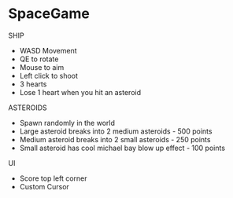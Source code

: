 # SpaceGame
SHIP
- WASD Movement
- QE to rotate 
- Mouse to aim
- Left click to shoot 
- 3 hearts
- Lose 1 heart when you hit an asteroid 

ASTEROIDS 
- Spawn randomly in the world 
- Large asteroid breaks into 2 medium asteroids - 500 points 
- Medium asteroid breaks into 2 small asteroids - 250 points
- Small asteroid has cool michael bay blow up effect - 100 points

UI
- Score top left corner
- Custom Cursor
